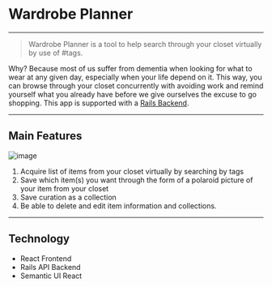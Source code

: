 # Wardrobe Planner

----
> Wardrobe Planner is a tool to help search through your closet virtually by use of #tags.

Why? Because most of us suffer from dementia when looking for what to wear at any given day, especially when your life depend on it. This way, you can browse through your closet concurrently with avoiding work and remind yourself what you already have before we give ourselves the excuse to go shopping. This app is supported with a [Rails Backend](https://github.com/Runnantina/wardrobe-planner-api).

----

## Main Features

![image](http://g.recordit.co/FebjLkmNRw.gif)

1. Acquire list of items from your closet virtually by searching by tags
2. Save which item(s) you want through the form of a polaroid picture of your item from your closet
3. Save curation as a collection
4. Be able to delete and edit item information and collections.

----

## Technology

* React Frontend
* Rails API Backend
* Semantic UI React
